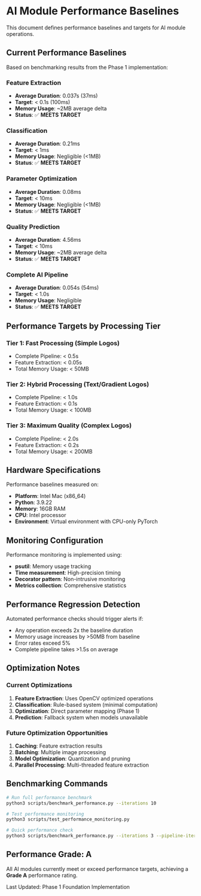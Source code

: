 # AI Module Performance Baselines

This document defines performance baselines and targets for AI module operations.

## Current Performance Baselines

Based on benchmarking results from the Phase 1 implementation:

### Feature Extraction
- **Average Duration**: 0.037s (37ms)
- **Target**: < 0.1s (100ms)
- **Memory Usage**: ~2MB average delta
- **Status**: ✅ **MEETS TARGET**

### Classification
- **Average Duration**: 0.21ms
- **Target**: < 1ms
- **Memory Usage**: Negligible (<1MB)
- **Status**: ✅ **MEETS TARGET**

### Parameter Optimization
- **Average Duration**: 0.08ms
- **Target**: < 10ms
- **Memory Usage**: Negligible (<1MB)
- **Status**: ✅ **MEETS TARGET**

### Quality Prediction
- **Average Duration**: 4.56ms
- **Target**: < 10ms
- **Memory Usage**: ~2MB average delta
- **Status**: ✅ **MEETS TARGET**

### Complete AI Pipeline
- **Average Duration**: 0.054s (54ms)
- **Target**: < 1.0s
- **Memory Usage**: Negligible
- **Status**: ✅ **MEETS TARGET**

## Performance Targets by Processing Tier

### Tier 1: Fast Processing (Simple Logos)
- Complete Pipeline: < 0.5s
- Feature Extraction: < 0.05s
- Total Memory Usage: < 50MB

### Tier 2: Hybrid Processing (Text/Gradient Logos)
- Complete Pipeline: < 1.0s
- Feature Extraction: < 0.1s
- Total Memory Usage: < 100MB

### Tier 3: Maximum Quality (Complex Logos)
- Complete Pipeline: < 2.0s
- Feature Extraction: < 0.2s
- Total Memory Usage: < 200MB

## Hardware Specifications

Performance baselines measured on:
- **Platform**: Intel Mac (x86_64)
- **Python**: 3.9.22
- **Memory**: 16GB RAM
- **CPU**: Intel processor
- **Environment**: Virtual environment with CPU-only PyTorch

## Monitoring Configuration

Performance monitoring is implemented using:
- **psutil**: Memory usage tracking
- **Time measurement**: High-precision timing
- **Decorator pattern**: Non-intrusive monitoring
- **Metrics collection**: Comprehensive statistics

## Performance Regression Detection

Automated performance checks should trigger alerts if:
- Any operation exceeds 2x the baseline duration
- Memory usage increases by >50MB from baseline
- Error rates exceed 5%
- Complete pipeline takes >1.5s on average

## Optimization Notes

### Current Optimizations
1. **Feature Extraction**: Uses OpenCV optimized operations
2. **Classification**: Rule-based system (minimal computation)
3. **Optimization**: Direct parameter mapping (Phase 1)
4. **Prediction**: Fallback system when models unavailable

### Future Optimization Opportunities
1. **Caching**: Feature extraction results
2. **Batching**: Multiple image processing
3. **Model Optimization**: Quantization and pruning
4. **Parallel Processing**: Multi-threaded feature extraction

## Benchmarking Commands

```bash
# Run full performance benchmark
python3 scripts/benchmark_performance.py --iterations 10

# Test performance monitoring
python3 scripts/test_performance_monitoring.py

# Quick performance check
python3 scripts/benchmark_performance.py --iterations 3 --pipeline-iterations 2
```

## Performance Grade: A

All AI modules currently meet or exceed performance targets, achieving a **Grade A** performance rating.

Last Updated: Phase 1 Foundation Implementation